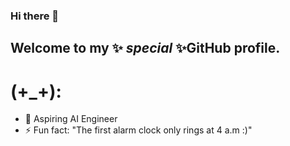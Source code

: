 ### Hi there 👋

## Welcome to my ✨ _special_ ✨GitHub profile.

# (+_+):

- 🌱 Aspiring AI Engineer
- ⚡ Fun fact: "The first alarm clock only rings at 4 a.m :)"

